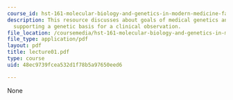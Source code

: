 ```yaml
---
course_id: hst-161-molecular-biology-and-genetics-in-modern-medicine-fall-2007
description: This resource discusses about goals of medical genetics and evidence
  supporting a genetic basis for a clinical observation.
file_location: /coursemedia/hst-161-molecular-biology-and-genetics-in-modern-medicine-fall-2007/48ec9739fcea532d1f78b5a97650eed6_lecture01.pdf
file_type: application/pdf
layout: pdf
title: lecture01.pdf
type: course
uid: 48ec9739fcea532d1f78b5a97650eed6

---
```

None